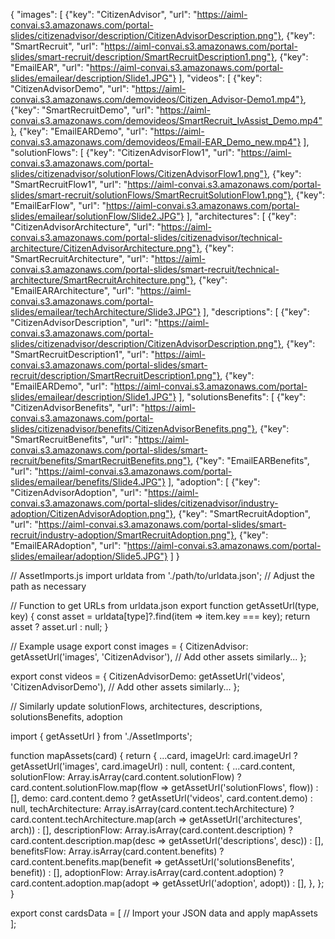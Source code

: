 {
  "images": [
    {"key": "CitizenAdvisor", "url": "https://aiml-convai.s3.amazonaws.com/portal-slides/citizenadvisor/description/CitizenAdvisorDescription.png"},
    {"key": "SmartRecruit", "url": "https://aiml-convai.s3.amazonaws.com/portal-slides/smart-recruit/description/SmartRecruitDescription1.png"},
    {"key": "EmailEAR", "url": "https://aiml-convai.s3.amazonaws.com/portal-slides/emailear/description/Slide1.JPG"}
  ],
  "videos": [
    {"key": "CitizenAdvisorDemo", "url": "https://aiml-convai.s3.amazonaws.com/demovideos/Citizen_Advisor-Demo1.mp4"},
    {"key": "SmartRecruitDemo", "url": "https://aiml-convai.s3.amazonaws.com/demovideos/SmartRecruit_IvAssist_Demo.mp4"},
    {"key": "EmailEARDemo", "url": "https://aiml-convai.s3.amazonaws.com/demovideos/Email-EAR_Demo_new.mp4"}
  ],
  "solutionFlows": [
    {"key": "CitizenAdvisorFlow1", "url": "https://aiml-convai.s3.amazonaws.com/portal-slides/citizenadvisor/solutionFlows/CitizenAdvisorFlow1.png"},
    {"key": "SmartRecruitFlow1", "url": "https://aiml-convai.s3.amazonaws.com/portal-slides/smart-recruit/solutionFlows/SmartRecruitSolutionFlow1.png"},
    {"key": "EmailEarFlow", "url": "https://aiml-convai.s3.amazonaws.com/portal-slides/emailear/solutionFlow/Slide2.JPG"}
  ],
  "architectures": [
    {"key": "CitizenAdvisorArchitecture", "url": "https://aiml-convai.s3.amazonaws.com/portal-slides/citizenadvisor/technical-architecture/CitizenAdvisorArchitecture.png"},
    {"key": "SmartRecruitArchitecture", "url": "https://aiml-convai.s3.amazonaws.com/portal-slides/smart-recruit/technical-architecture/SmartRecruitArchitecture.png"},
    {"key": "EmailEARArchitecture", "url": "https://aiml-convai.s3.amazonaws.com/portal-slides/emailear/techArchitecture/Slide3.JPG"}
  ],
  "descriptions": [
    {"key": "CitizenAdvisorDescription", "url": "https://aiml-convai.s3.amazonaws.com/portal-slides/citizenadvisor/description/CitizenAdvisorDescription.png"},
    {"key": "SmartRecruitDescription1", "url": "https://aiml-convai.s3.amazonaws.com/portal-slides/smart-recruit/description/SmartRecruitDescription1.png"},
    {"key": "EmailEARDemo", "url": "https://aiml-convai.s3.amazonaws.com/portal-slides/emailear/description/Slide1.JPG"}
  ],
  "solutionsBenefits": [
    {"key": "CitizenAdvisorBenefits", "url": "https://aiml-convai.s3.amazonaws.com/portal-slides/citizenadvisor/benefits/CitizenAdvisorBenefits.png"},
    {"key": "SmartRecruitBenefits", "url": "https://aiml-convai.s3.amazonaws.com/portal-slides/smart-recruit/benefits/SmartRecruitBenefits.png"},
    {"key": "EmailEARBenefits", "url": "https://aiml-convai.s3.amazonaws.com/portal-slides/emailear/benefits/Slide4.JPG"}
  ],
  "adoption": [
    {"key": "CitizenAdvisorAdoption", "url": "https://aiml-convai.s3.amazonaws.com/portal-slides/citizenadvisor/industry-adoption/CitizenAdvisorAdoption.png"},
    {"key": "SmartRecruitAdoption", "url": "https://aiml-convai.s3.amazonaws.com/portal-slides/smart-recruit/industry-adoption/SmartRecruitAdoption.png"},
    {"key": "EmailEARAdoption", "url": "https://aiml-convai.s3.amazonaws.com/portal-slides/emailear/adoption/Slide5.JPG"}
  ]
}







// AssetImports.js
import urldata from './path/to/urldata.json'; // Adjust the path as necessary

// Function to get URLs from urldata.json
export function getAssetUrl(type, key) {
  const asset = urldata[type]?.find(item => item.key === key);
  return asset ? asset.url : null;
}

// Example usage
export const images = {
  CitizenAdvisor: getAssetUrl('images', 'CitizenAdvisor'),
  // Add other assets similarly...
};

export const videos = {
  CitizenAdvisorDemo: getAssetUrl('videos', 'CitizenAdvisorDemo'),
  // Add other assets similarly...
};

// Similarly update solutionFlows, architectures, descriptions, solutionsBenefits, adoption









import { getAssetUrl } from './AssetImports';

function mapAssets(card) {
  return {
    ...card,
    imageUrl: card.imageUrl ? getAssetUrl('images', card.imageUrl) : null,
    content: {
      ...card.content,
      solutionFlow: Array.isArray(card.content.solutionFlow)
        ? card.content.solutionFlow.map(flow => getAssetUrl('solutionFlows', flow))
        : [],
      demo: card.content.demo ? getAssetUrl('videos', card.content.demo) : null,
      techArchitecture: Array.isArray(card.content.techArchitecture)
        ? card.content.techArchitecture.map(arch => getAssetUrl('architectures', arch))
        : [],
      descriptionFlow: Array.isArray(card.content.description)
        ? card.content.description.map(desc => getAssetUrl('descriptions', desc))
        : [],
      benefitsFlow: Array.isArray(card.content.benefits)
        ? card.content.benefits.map(benefit => getAssetUrl('solutionsBenefits', benefit))
        : [],
      adoptionFlow: Array.isArray(card.content.adoption)
        ? card.content.adoption.map(adopt => getAssetUrl('adoption', adopt))
        : [],
    },
  };
}

export const cardsData = [
  // Import your JSON data and apply mapAssets
];
